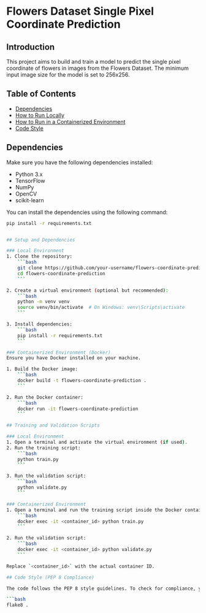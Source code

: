 # Flowers Dataset Single Pixel Coordinate Prediction

## Introduction
This project aims to build and train a model to predict the single pixel coordinate of flowers in images from the Flowers Dataset. The minimum input image size for the model is set to 256x256.

## Table of Contents
- [Dependencies](#dependencies)
- [How to Run Locally](#how-to-run-locally)
- [How to Run in a Containerized Environment](#how-to-run-in-a-containerized-environment)
- [Code Style](#code-style)

## Dependencies
Make sure you have the following dependencies installed:
- Python 3.x
- TensorFlow
- NumPy
- OpenCV
- scikit-learn

You can install the dependencies using the following command:
```bash
pip install -r requirements.txt


## Setup and Dependencies

### Local Environment
1. Clone the repository:
    ```bash
    git clone https://github.com/your-username/flowers-coordinate-prediction.git
    cd flowers-coordinate-prediction
    ```

2. Create a virtual environment (optional but recommended):
    ```bash
    python -m venv venv
    source venv/bin/activate  # On Windows: venv\Scripts\activate
    ```

3. Install dependencies:
    ```bash
    pip install -r requirements.txt
    ```

### Containerized Environment (Docker)
Ensure you have Docker installed on your machine.

1. Build the Docker image:
    ```bash
    docker build -t flowers-coordinate-prediction .
    ```

2. Run the Docker container:
    ```bash
    docker run -it flowers-coordinate-prediction
    ```

## Training and Validation Scripts

### Local Environment
1. Open a terminal and activate the virtual environment (if used).
2. Run the training script:
    ```bash
    python train.py
    ```

3. Run the validation script:
    ```bash
    python validate.py
    ```

### Containerized Environment
1. Open a terminal and run the training script inside the Docker container:
    ```bash
    docker exec -it <container_id> python train.py
    ```

2. Run the validation script:
    ```bash
    docker exec -it <container_id> python validate.py
    ```

Replace `<container_id>` with the actual container ID.

## Code Style (PEP 8 Compliance)

The code follows the PEP 8 style guidelines. To check for compliance, you can use tools like `flake8`:

```bash
flake8 .








